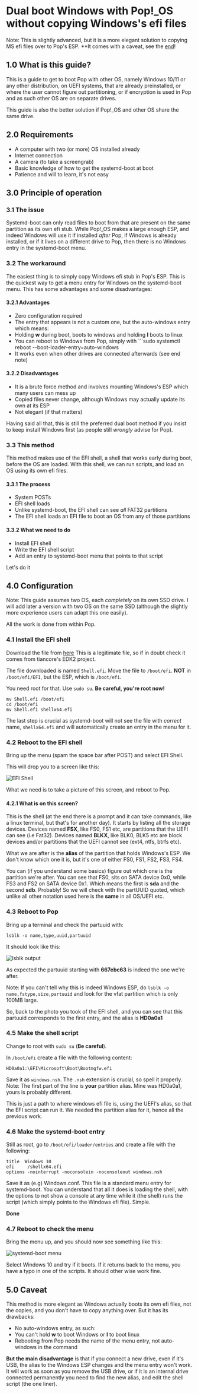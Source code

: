 # Dual boot Windows with Pop!\_OS without copying Windows's efi files

Note: This is slightly advanced, but it is a more elegant solution to copying MS efi files over to Pop's ESP. **It comes with a caveat, see the [end](/efishelldualboot.md#50-caveat)!

## 1.0 What is this guide?

This is a guide to get to boot Pop with other OS, namely Windows 10/11 or any other distribution, on UEFI systems, that are already preinstalled, or where the user cannot figure out partitioning, or if encryption is used in Pop and as such other OS are on separate drives.

This guide is also the better solution if Pop!\_OS and other OS share the same drive.

## 2.0 Requirements

* A computer with two (or more) OS installed already
* Internet connection
* A camera (to take a screengrab)
* Basic knowledge of how to get the systemd-boot at boot
* Patience and will to learn, it's not easy

## 3.0 Principle of operation

### 3.1 The issue
Systemd-boot can only read files to boot from that are present on the same partition as its own efi stub. While Pop!\_OS makes a large enough ESP, and indeed Windows will use it if installed *after* Pop, if Windows is already installed, or if it lives on a different drive to Pop, then there is no Windows entry in the systemd-boot menu.

### 3.2 The workaround
The easiest thing is to simply copy Windows efi stub in Pop's ESP. This is the quickest way to get a menu entry for Windows on the systemd-boot menu. This has some advantages and some disadvantages:

#### 3.2.1 Advantages

* Zero configuration required
* The entry that appears is not a custom one, but the auto-windows entry which means:
* Holding **w** during boot, boots to windows and holding **l** boots to linux
* You can reboot to Windows from Pop, simply with ```sudo systemctl reboot --boot-loader-entry=auto-windows
* It works even when other drives are connected afterwards (see end note)

#### 3.2.2 Disadvantages

* It is a brute force method and involves mounting Windows's ESP which many users can mess up
* Copied files never change, although Windows may actually update its own at its ESP
* Not elegant (if that matters)

Having said all that, this is still the preferred dual boot method if you insist to keep install Windows first (as people still *wrongly* advise for Pop).

### 3.3 This method
This method makes use of the EFI shell, a shell that works early during boot, before the OS are loaded. With this shell, we can run scripts, and load an OS using its own efi files.

#### 3.3.1 The process
* System POSTs
* EFI shell loads
* Unlike systemd-boot, the EFI shell can see *all* FAT32 partitions
* The EFI shell loads an EFI file to boot an OS from any of those partitions

#### 3.3.2 What we need to do
* Install EFI shell
* Write the EFI shell script
* Add an entry to systemd-boot menu that points to that script

Let's do it

## 4.0 Configuration
Note: This guide assumes two OS, each *completely* on its own SSD drive. I will add later a version with two OS on the same SSD (although the slightly more experience users can adapt this one easily).

All the work is done from within Pop.

### 4.1 Install the EFI shell

Download the file from [here](https://github.com/tianocore/edk2/blob/UDK2018/ShellBinPkg/UefiShell/X64/Shell.efi)
This is a legitimate file, so if in doubt check it comes from tiancore's EDK2 project.

The file downloaded is named ```Shell.efi```. 
Move the file to ```/boot/efi```. **NOT** in ```/boot/efi/EFI```, but the ESP, which is ```/boot/efi```. 

You need root for that. Use ```sudo su```. **Be careful, you're root now!**

~~~
mv Shell.efi /boot/efi
cd /boot/efi
mv Shell.efi shellx64.efi
~~~

The last step is crucial as systemd-boot will not see the file with *correct* name, ```shellx64.efi``` and will automatically create an entry in the menu for it.

### 4.2 Reboot to the EFI shell

Bring up the menu (spam the space bar after POST) and select EFI Shell.

This will drop you to a screen like this:

![EFI Shell](../assets/efi_shell.jpg)

What we need is to take a picture of this screen, and reboot to Pop.

#### 4.2.1 What is on this screen?
This is the shell (at the end there is a prompt and it can take commands, like a linux terminal, but that's for another day).
It starts by listing all the storage devices.
Devices named **FSX**, like FS0, FS1 etc, are partitions that the UEFI can see (i.e Fat32).
Devices named **BLKX**, like BLK0, BLK5 etc are block devices and/or partitions that the UEFI cannot see (ext4, ntfs, btrfs etc).

What we are after is the **alias** of the partition that holds Windows's ESP. We don't know which one it is, but it's one of either FS0, FS1, FS2, FS3, FS4. 

You can (if you understand some basics) figure out which one is the partition we're after. You can see that FS0, sits on SATA device 0x0, while FS3 and FS2 on SATA device 0x1. Which means the first is **sda** and the second **sdb**. Probably! So we will check with the partUUID quoted, which unlike all other notation used here is the **same** in all OS/UEFI etc.

### 4.3 Reboot to Pop

Bring up a terminal and check the partuuid with:

~~~
lsblk -o name,type,uuid,partuuid
~~~

It should look like this:

![lsblk output](../assets/efi_uuid.png)

As expected the partuuid starting with **667ebc63** is indeed the one we're after. 

Note: If you can't tell why this is indeed Windows ESP, do ```lsblk -o name,fstype,size,partuuid``` and look for the vfat partition which is only 100MB large. 

So, back to the photo you took of the EFI shell, and you can see that this partuuid corresponds to the first entry, and the alias is **HD0a0a1**

### 4.5 Make the shell script

Change to root with ```sudo su``` (**Be careful**).

In ```/boot/efi``` create a file with the following content:

~~~
HD0a0a1:\EFI\Microsoft\Boot\Bootmgfw.efi
~~~

Save it as ```windows.nsh```. The ```.nsh``` extension is crucial, so spell it properly.
Note: The first part of the line is **your** partition alias. Mine was HD0a0a1, yours is probably different.

This is just a path to where windows efi file is, using the UEFI's alias, so that the EFI script can run it. We needed the partition alias for it, hence all the previous work.

### 4.6 Make the systemd-boot entry

Still as root, go to ```/boot/efi/loader/entries``` and create a file with the following:

~~~
title  Windows 10
efi     /shellx64.efi
options -nointerrupt -noconsolein -noconsoleout windows.nsh
~~~
 
Save it as (e.g) Windows.conf. This file is a standard menu entry for systemd-boot. You can understand that all it does is loading the shell, with the options to not show a console at any time while it (the shell) runs the script (which simply points to the Windows efi file). Simple.

**Done**

### 4.7 Reboot to check the menu

Bring the menu up, and you should now see something like this:

![systemd-boot menu](../assets/efi_w10.jpg)

Select Windows 10 and try if it boots. If it returns back to the menu, you have a typo in one of the scripts. It should other wise work fine.

## 5.0 Caveat

This method is more elegant as Windows actually boots its own efi files, not the copies, and you don't have to copy anything over. But it has its drawbacks:

* No auto-windows entry, as such:
* You can't hold **w** to boot Windows or **l** to boot linux
* Rebooting from Pop needs the name of the menu entry, not auto-windows in the command

**But the main disadvantage** is that if you connect a new drive, even if it's USB, the alias to the Windows ESP changes and the menu entry won't work. It will work as soon as you remove the USB drive, or if it is an internal drive connected permanently you need to find the new alias, and edit the shell script (the one liner). 





